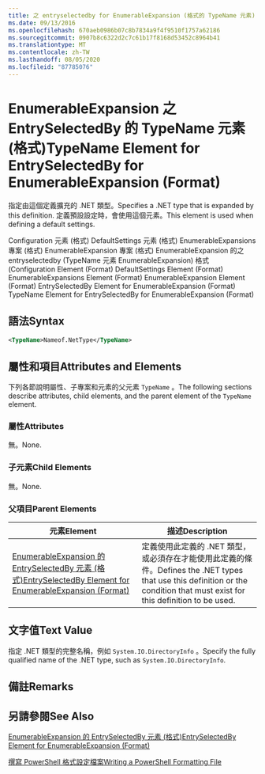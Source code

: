 ```yaml
---
title: 之 entryselectedby for EnumerableExpansion (格式的 TypeName 元素) |Microsoft Docs
ms.date: 09/13/2016
ms.openlocfilehash: 670aeb0986b07c8b7834a9f4f9510f1757a62186
ms.sourcegitcommit: 0907b8c6322d2c7c61b17f8168d53452c8964b41
ms.translationtype: MT
ms.contentlocale: zh-TW
ms.lasthandoff: 08/05/2020
ms.locfileid: "87785076"
---
```

# <a name="typename-element-for-entryselectedby-for-enumerableexpansion-format"></a><span data-ttu-id="56ac4-102">EnumerableExpansion 之 EntrySelectedBy 的 TypeName 元素 (格式)</span><span class="sxs-lookup"><span data-stu-id="56ac4-102">TypeName Element for EntrySelectedBy for EnumerableExpansion (Format)</span></span>

<span data-ttu-id="56ac4-103">指定由這個定義擴充的 .NET 類型。</span><span class="sxs-lookup"><span data-stu-id="56ac4-103">Specifies a .NET type that is expanded by this definition.</span></span> <span data-ttu-id="56ac4-104">定義預設設定時，會使用這個元素。</span><span class="sxs-lookup"><span data-stu-id="56ac4-104">This element is used when defining a default settings.</span></span>

<span data-ttu-id="56ac4-105">Configuration 元素 (格式) DefaultSettings 元素 (格式) EnumerableExpansions 專案 (格式) EnumerableExpansion 專案 (格式) EnumerableExpansion 的之 entryselectedby (TypeName 元素 EnumerableExpansion) 格式 (</span><span class="sxs-lookup"><span data-stu-id="56ac4-105">Configuration Element (Format) DefaultSettings Element (Format) EnumerableExpansions Element (Format) EnumerableExpansion Element (Format) EntrySelectedBy Element for EnumerableExpansion (Format) TypeName Element for EntrySelectedBy for EnumerableExpansion (Format)</span></span>

## <a name="syntax"></a><span data-ttu-id="56ac4-106">語法</span><span class="sxs-lookup"><span data-stu-id="56ac4-106">Syntax</span></span>

```xml
<TypeName>Nameof.NetType</TypeName>

```

## <a name="attributes-and-elements"></a><span data-ttu-id="56ac4-107">屬性和項目</span><span class="sxs-lookup"><span data-stu-id="56ac4-107">Attributes and Elements</span></span>

<span data-ttu-id="56ac4-108">下列各節說明屬性、子專案和元素的父元素 `TypeName` 。</span><span class="sxs-lookup"><span data-stu-id="56ac4-108">The following sections describe attributes, child elements, and the parent element of the `TypeName` element.</span></span>

### <a name="attributes"></a><span data-ttu-id="56ac4-109">屬性</span><span class="sxs-lookup"><span data-stu-id="56ac4-109">Attributes</span></span>

<span data-ttu-id="56ac4-110">無。</span><span class="sxs-lookup"><span data-stu-id="56ac4-110">None.</span></span>

### <a name="child-elements"></a><span data-ttu-id="56ac4-111">子元素</span><span class="sxs-lookup"><span data-stu-id="56ac4-111">Child Elements</span></span>

<span data-ttu-id="56ac4-112">無。</span><span class="sxs-lookup"><span data-stu-id="56ac4-112">None.</span></span>

### <a name="parent-elements"></a><span data-ttu-id="56ac4-113">父項目</span><span class="sxs-lookup"><span data-stu-id="56ac4-113">Parent Elements</span></span>

|<span data-ttu-id="56ac4-114">元素</span><span class="sxs-lookup"><span data-stu-id="56ac4-114">Element</span></span>|<span data-ttu-id="56ac4-115">描述</span><span class="sxs-lookup"><span data-stu-id="56ac4-115">Description</span></span>|
|-------------|-----------------|
|[<span data-ttu-id="56ac4-116">EnumerableExpansion 的 EntrySelectedBy 元素 (格式)</span><span class="sxs-lookup"><span data-stu-id="56ac4-116">EntrySelectedBy Element for EnumerableExpansion (Format)</span></span>](./entryselectedby-element-for-enumerableexpansion-format.md)|<span data-ttu-id="56ac4-117">定義使用此定義的 .NET 類型，或必須存在才能使用此定義的條件。</span><span class="sxs-lookup"><span data-stu-id="56ac4-117">Defines the .NET types that use this definition or the condition that must exist for this definition to be used.</span></span>|

## <a name="text-value"></a><span data-ttu-id="56ac4-118">文字值</span><span class="sxs-lookup"><span data-stu-id="56ac4-118">Text Value</span></span>

<span data-ttu-id="56ac4-119">指定 .NET 類型的完整名稱，例如 `System.IO.DirectoryInfo` 。</span><span class="sxs-lookup"><span data-stu-id="56ac4-119">Specify the fully qualified name of the .NET type, such as `System.IO.DirectoryInfo`.</span></span>

## <a name="remarks"></a><span data-ttu-id="56ac4-120">備註</span><span class="sxs-lookup"><span data-stu-id="56ac4-120">Remarks</span></span>

## <a name="see-also"></a><span data-ttu-id="56ac4-121">另請參閱</span><span class="sxs-lookup"><span data-stu-id="56ac4-121">See Also</span></span>

[<span data-ttu-id="56ac4-122">EnumerableExpansion 的 EntrySelectedBy 元素 (格式)</span><span class="sxs-lookup"><span data-stu-id="56ac4-122">EntrySelectedBy Element for EnumerableExpansion (Format)</span></span>](./entryselectedby-element-for-enumerableexpansion-format.md)

[<span data-ttu-id="56ac4-123">撰寫 PowerShell 格式設定檔案</span><span class="sxs-lookup"><span data-stu-id="56ac4-123">Writing a PowerShell Formatting File</span></span>](./writing-a-powershell-formatting-file.md)
